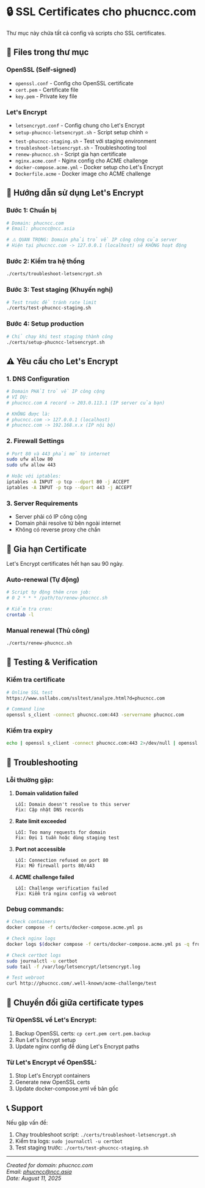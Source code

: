 # 🔒 SSL Certificates cho phucncc.com

Thư mục này chứa tất cả config và scripts cho SSL certificates.

## 📁 Files trong thư mục

### OpenSSL (Self-signed)
- `openssl.conf` - Config cho OpenSSL certificate
- `cert.pem` - Certificate file  
- `key.pem` - Private key file

### Let's Encrypt 
- `letsencrypt.conf` - Config chung cho Let's Encrypt
- `setup-phucncc-letsencrypt.sh` - Script setup chính ⭐
- `test-phucncc-staging.sh` - Test với staging environment
- `troubleshoot-letsencrypt.sh` - Troubleshooting tool
- `renew-phucncc.sh` - Script gia hạn certificate
- `nginx.acme.conf` - Nginx config cho ACME challenge
- `docker-compose.acme.yml` - Docker setup cho Let's Encrypt
- `Dockerfile.acme` - Docker image cho ACME challenge

## 🚀 Hướng dẫn sử dụng Let's Encrypt

### Bước 1: Chuẩn bị
```bash
# Domain: phucncc.com
# Email: phucncc@ncc.asia

# ⚠️ QUAN TRỌNG: Domain phải trỏ về IP công cộng của server
# Hiện tại phucncc.com -> 127.0.0.1 (localhost) sẽ KHÔNG hoạt động
```

### Bước 2: Kiểm tra hệ thống
```bash
./certs/troubleshoot-letsencrypt.sh
```

### Bước 3: Test staging (Khuyến nghị)
```bash
# Test trước để tránh rate limit
./certs/test-phucncc-staging.sh
```

### Bước 4: Setup production
```bash
# Chỉ chạy khi test staging thành công
./certs/setup-phucncc-letsencrypt.sh
```

## ⚠️ Yêu cầu cho Let's Encrypt

### 1. DNS Configuration
```bash
# Domain PHẢI trỏ về IP công cộng
# VÍ DỤ:
# phucncc.com A record -> 203.0.113.1 (IP server của bạn)

# KHÔNG được là:
# phucncc.com -> 127.0.0.1 (localhost)
# phucncc.com -> 192.168.x.x (IP nội bộ)
```

### 2. Firewall Settings
```bash
# Port 80 và 443 phải mở từ internet
sudo ufw allow 80
sudo ufw allow 443

# Hoặc với iptables:
iptables -A INPUT -p tcp --dport 80 -j ACCEPT
iptables -A INPUT -p tcp --dport 443 -j ACCEPT
```

### 3. Server Requirements
- Server phải có IP công cộng
- Domain phải resolve từ bên ngoài internet
- Không có reverse proxy che chắn

## 🔄 Gia hạn Certificate

Let's Encrypt certificates hết hạn sau 90 ngày.

### Auto-renewal (Tự động)
```bash
# Script tự động thêm cron job:
# 0 2 * * * /path/to/renew-phucncc.sh

# Kiểm tra cron:
crontab -l
```

### Manual renewal (Thủ công)
```bash
./certs/renew-phucncc.sh
```

## 🧪 Testing & Verification

### Kiểm tra certificate
```bash
# Online SSL test
https://www.ssllabs.com/ssltest/analyze.html?d=phucncc.com

# Command line
openssl s_client -connect phucncc.com:443 -servername phucncc.com
```

### Kiểm tra expiry
```bash
echo | openssl s_client -connect phucncc.com:443 2>/dev/null | openssl x509 -noout -dates
```

## 🚨 Troubleshooting

### Lỗi thường gặp:

1. **Domain validation failed**
   ```
   Lỗi: Domain doesn't resolve to this server
   Fix: Cập nhật DNS records
   ```

2. **Rate limit exceeded**
   ```
   Lỗi: Too many requests for domain
   Fix: Đợi 1 tuần hoặc dùng staging test
   ```

3. **Port not accessible**
   ```
   Lỗi: Connection refused on port 80
   Fix: Mở firewall ports 80/443
   ```

4. **ACME challenge failed**
   ```
   Lỗi: Challenge verification failed
   Fix: Kiểm tra nginx config và webroot
   ```

### Debug commands:
```bash
# Check containers
docker compose -f certs/docker-compose.acme.yml ps

# Check nginx logs  
docker logs $(docker compose -f certs/docker-compose.acme.yml ps -q frontend)

# Check certbot logs
sudo journalctl -u certbot
sudo tail -f /var/log/letsencrypt/letsencrypt.log

# Test webroot
curl http://phucncc.com/.well-known/acme-challenge/test
```

## 🔀 Chuyển đổi giữa certificate types

### Từ OpenSSL về Let's Encrypt:
1. Backup OpenSSL certs: `cp cert.pem cert.pem.backup`
2. Run Let's Encrypt setup
3. Update nginx config để dùng Let's Encrypt paths

### Từ Let's Encrypt về OpenSSL:
1. Stop Let's Encrypt containers
2. Generate new OpenSSL certs
3. Update docker-compose.yml về bản gốc

## 📞 Support

Nếu gặp vấn đề:
1. Chạy troubleshoot script: `./certs/troubleshoot-letsencrypt.sh`
2. Kiểm tra logs: `sudo journalctl -u certbot`
3. Test staging trước: `./certs/test-phucncc-staging.sh`

---
*Created for domain: phucncc.com*  
*Email: phucncc@ncc.asia*  
*Date: August 11, 2025*
